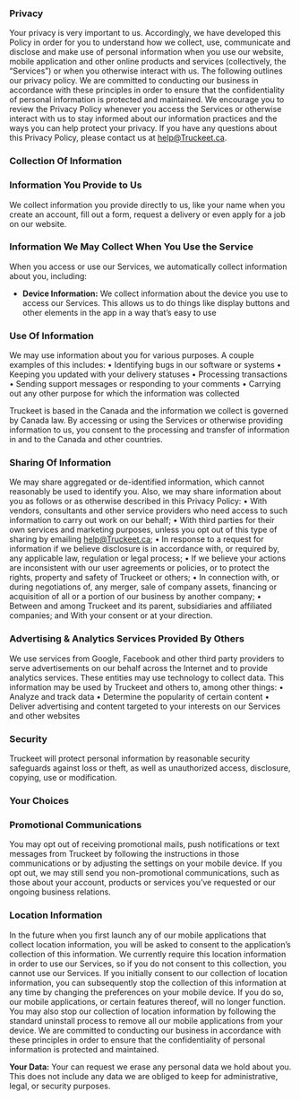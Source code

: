 ### Privacy
Your privacy is very important to us. Accordingly, we have developed this Policy in order for you to understand how we collect, use, communicate and disclose and make use of personal information when you use our website, mobile application and other online products and services (collectively, the “Services”) or when you otherwise interact with us. The following outlines our privacy policy.
We are committed to conducting our business in accordance with these principles in order to ensure that the confidentiality of personal information is protected and maintained.
We encourage you to review the Privacy Policy whenever you access the Services or otherwise interact with us to stay informed about our information practices and the ways you can help protect your privacy.
If you have any questions about this Privacy Policy, please contact us at help@Truckeet.ca.

### Collection Of Information
### Information You Provide to Us
We collect information you provide directly to us, like your name when you create an account, fill out a form, request a delivery or even apply for a job on our website. 
### Information We May Collect When You Use the Service
When you access or use our Services, we automatically collect information about you, including:
* **Device Information:** We collect information about the device you use to access our Services. This allows us to do things like display buttons and other elements in the app in a way that’s easy to use

### Use Of Information
We may use information about you for various purposes. A couple examples of this includes:
•         Identifying bugs in our software or systems
•         Keeping you updated with your delivery statuses
•         Processing transactions
•         Sending support messages or responding to your comments
•         Carrying out any other purpose for which the information was collected

Truckeet is based in the Canada and the information we collect is governed by Canada law. By accessing or using the Services or otherwise providing information to us, you consent to the processing and transfer of information in and to the Canada and other countries.

### Sharing Of Information
We may share aggregated or de-identified information, which cannot reasonably be used to identify you. Also, we may share information about you as follows or as otherwise described in this Privacy Policy:
•         With vendors, consultants and other service providers who need access to such information to carry out work on our behalf;
•         With third parties for their own services and marketing purposes, unless you opt out of this type of sharing by emailing help@Truckeet.ca;
•         In response to a request for information if we believe disclosure is in accordance with, or required by, any applicable law, regulation or legal process;
•         If we believe your actions are inconsistent with our user agreements or policies, or to protect the rights, property and safety of Truckeet or others;
•         In connection with, or during negotiations of, any merger, sale of company assets, financing or acquisition of all or a portion of our business by another company;
•         Between and among Truckeet and its parent, subsidiaries and affiliated companies; and
With your consent or at your direction.

### Advertising & Analytics Services Provided By Others
We use services from Google, Facebook and other third party providers to serve advertisements on our behalf across the Internet and to provide analytics services. These entities may use technology to collect data. This information may be used by Truckeet and others to, among other things:
•         Analyze and track data
•         Determine the popularity of certain content
•         Deliver advertising and content targeted to your interests on our Services and other websites

### Security
Truckeet will protect personal information by reasonable security safeguards against loss or theft, as well as unauthorized access, disclosure, copying, use or modification.

### Your Choices
### Promotional Communications
You may opt out of receiving promotional mails, push notifications or text messages from Truckeet by following the instructions in those communications or by adjusting the settings on your mobile device. If you opt out, we may still send you non-promotional communications, such as those about your account, products or services you’ve requested or our ongoing business relations.

### Location Information 
In the future when you first launch any of our mobile applications that collect location information, you will be asked to consent to the application’s collection of this information. We currently require this location information in order to use our Services, so if you do not consent to this collection, you cannot use our Services. If you initially consent to our collection of location information, you can subsequently stop the collection of this information at any time by changing the preferences on your mobile device. If you do so, our mobile applications, or certain features thereof, will no longer function. You may also stop our collection of location information by following the standard uninstall process to remove all our mobile applications from your device.
We are committed to conducting our business in accordance with these principles in order to ensure that the confidentiality of personal information is protected and maintained.

**Your Data:** Your can request we erase any personal data we hold about you. This does not include any data we are obliged to keep for administrative, legal, or security purposes.


